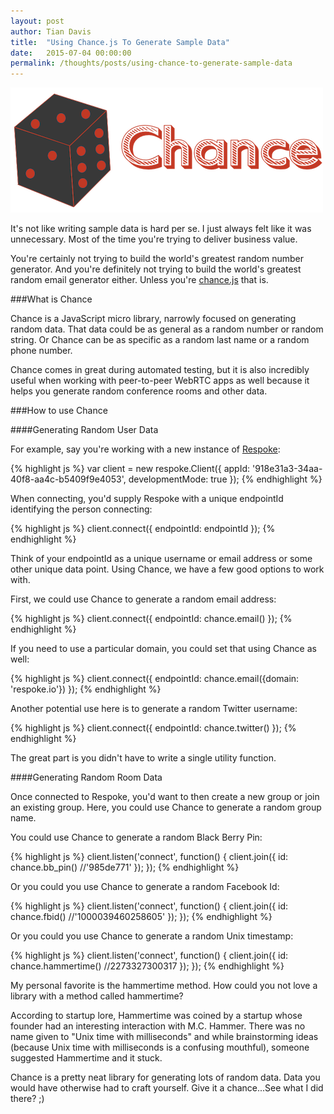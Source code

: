 ```yaml
---
layout: post
author: Tian Davis
title:  "Using Chance.js To Generate Sample Data"
date:   2015-07-04 00:00:00
permalink: /thoughts/posts/using-chance-to-generate-sample-data
---
```


![Chance.js](/images/chancejs.png)

It's not like writing sample data is hard per se. I just always felt like it was unnecessary. Most of the time you're trying to deliver business value. 

You're certainly not trying to build the world's greatest random number generator. And you're definitely not trying to build the world's greatest random email generator either. Unless you're [chance.js](http://chancejs.com/#gender) that is.

###What is Chance

Chance is a JavaScript micro library, narrowly focused on generating random data. That data could be as general as a random number or random string. Or Chance can be as specific as a random last name or a random phone number. 

Chance comes in great during automated testing, but it is also incredibly useful when working with peer-to-peer WebRTC apps as well because it helps you generate random conference rooms and other data.

###How to use Chance

####Generating Random User Data

For example, say you're working with a new instance of [Respoke](https://www.respoke.io/):

{% highlight js %}
var client = new respoke.Client({
    appId: '918e31a3-34aa-40f8-aa4c-b5409f9e4053',
    developmentMode: true
});
{% endhighlight %}

When connecting, you'd supply Respoke with a unique endpointId identifying the person connecting:

{% highlight js %}
client.connect({
    endpointId: endpointId
});
{% endhighlight %}

Think of your endpointId as a unique username or email address or some other unique data point. Using Chance, we have a few good options to work with.

First, we could use Chance to generate a random email address:

{% highlight js %}
client.connect({
    endpointId: chance.email()
});
{% endhighlight %}

If you need to use a particular domain, you could set that using Chance as well:

{% highlight js %}
client.connect({
    endpointId: chance.email({domain: 'respoke.io'})
});
{% endhighlight %}

Another potential use here is to generate a random Twitter username:

{% highlight js %}
client.connect({
    endpointId: chance.twitter()
});
{% endhighlight %}

The great part is you didn't have to write a single utility function.

####Generating Random Room Data

Once connected to Respoke, you'd want to then create a new group or join an existing group. Here, you could use Chance to generate a random group name.

You could use Chance to generate a random Black Berry Pin:

{% highlight js %}
client.listen('connect', function() {
  client.join({
      id: chance.bb_pin() //'985de771'
  });
});
{% endhighlight %}

Or you could you use Chance to generate a random Facebook Id:

{% highlight js %}
client.listen('connect', function() {
  client.join({
      id: chance.fbid() //'1000039460258605'
  });
});
{% endhighlight %}

Or you could you use Chance to generate a random Unix timestamp:

{% highlight js %}
client.listen('connect', function() {
  client.join({
      id: chance.hammertime() //2273327300317
  });
});
{% endhighlight %}

My personal favorite is the hammertime method. How could you not love a library with a method called hammertime?

According to startup lore, Hammertime was coined by a startup whose founder had an interesting interaction with M.C. Hammer. There was no name given to "Unix time with milliseconds" and while brainstorming ideas (because Unix time with milliseconds is a confusing mouthful), someone suggested Hammertime and it stuck.

Chance is a pretty neat library for generating lots of random data. Data you would have otherwise had to craft yourself. Give it a chance...See what I did there? ;)